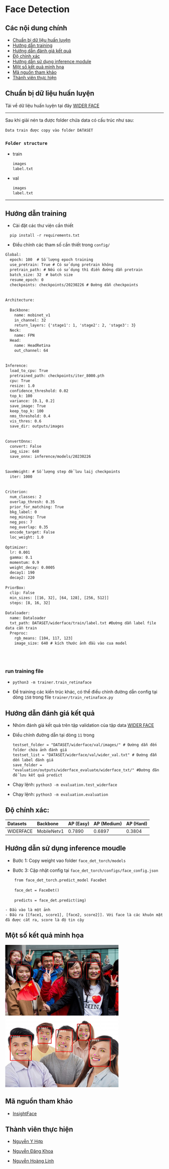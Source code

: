 # Face Detection


## Các nội dung chính

- [Chuẩn bị dữ liệu huấn luyện](#Prepare-Data-Training)
- [Hướng dẫn training](#How-to-training-model)
- [Hướng dẫn đánh giá kết quả](#How-to-evaluate-model)
- [Độ chính xác](#Accuracy)
- [Hướng dẫn sử dụng inference module](#Tutorial-to-use-inference-module)
- [Một số kết quả minh họa](#Result-images)
- [Mã nguồn tham khảo](#reference)
- [Thành viên thực hiện](#Contributor)

## Chuẩn bị dữ liệu huấn luyện

Tải về dữ liệu huấn luyện tại đây [WIDER FACE](http://shuoyang1213.me/WIDERFACE/WiderFace_Results.html) 
<hr/>


Sau khi giải nén ta được folder chứa data có cấu trúc như sau:

`Data train được copy vào folder DATASET`

### **`Folder structure`**

- train

      images
      label.txt

- val

      images
      label.txt


<hr/>



## Hướng dẫn training

- Cài đặt các thư viện cần thiết

```
  pip install -r requirements.txt
```


- Điều chỉnh các tham số cần thiết trong `config/`
```
Global:
  epoch: 100  # Số lượng epoch training
  use_pretrain: True # Có sử dụng pretrain không
  pretrain_path: # Nếu có sử dụng thì điền đường dẫn pretrain
  batch_size: 32  # batch size
  resume_epoch: 0 
  checkpoints: checkpoints/20230226 # Đường dẫn checkpoints


Architecture:

  Backbone:
    name: mobinet_v1
    in_channel: 32
    return_layers: {'stage1': 1, 'stage2': 2, 'stage3': 3}
  Neck:
    name: FPN
  Head:
    name: HeadRetina
    out_channel: 64


Inference:
  load_to_cpu: True
  pretrained_path: checkpoints/iter_8000.pth
  cpu: True
  resize: 1.0
  confidence_threshold: 0.02
  top_k: 100
  variance: [0.1, 0.2]
  save_image: True
  keep_top_k: 100
  nms_threshold: 0.4
  vis_thres: 0.6
  save_dir: outputs/images


ConvertOnnx:
  convert: False
  img_size: 640
  save_onnx: inference/models/20230226


SaveWeight: # Số lượng step để lưu laij checkpoints
  iter: 1000


Criterion:
  num_classes: 2
  overlap_thresh: 0.35
  prior_for_matching: True
  bkg_label: 0
  neg_mining: True
  neg_pos: 7 
  neg_overlap: 0.35
  encode_target: False
  loc_weight: 1.0

Optimizer:
  lr: 0.001
  gamma: 0.1
  momentum: 0.9
  weight_decay: 0.0005
  decay1: 190
  decay2: 220

PriorBox:
  clip: False
  min_sizes: [[16, 32], [64, 128], [256, 512]]
  steps: [8, 16, 32]

Dataloader:
  name: Dataloader
  txt_path: DATASET/widerface/train/label.txt #Đường dẫn label file data cần train
  Preproc:
    rgb_means: [104, 117, 123]
    image_size: 640 # kích thước ảnh đầu vào cua model




```

### run training file
- ```python3 -m trainer.train_retinaface```

- Để training các kiến trúc khác, có thể điều chỉnh đường dẫn config tại dòng `158` trong file `trainer/train_retinaface.py`



## Hướng dẫn đánh giá kết quả

- Nhóm đánh giá kết quả trên tập validation của tập data [WIDER FACE](http://shuoyang1213.me/WIDERFACE/WiderFace_Results.html)

- Điều chỉnh đường dẫn tại dòng `11` trong 

    ```
    testset_folder = "DATASET/widerface/val/images/" # Đường dẫn đến folder chứa ảnh đánh giá
    testset_list = "DATASET/widerface/val/wider_val.txt" # Đường đẫn dến label đánh giá
    save_folder = "evaluation/outputs/widerface_evaluate/widerface_txt/" #Đường đãn để lưu kết quả predict
    ```

- Chạy lệnh: ```python3 -m evaluation.test_widerface```

- Chạy lệnh: ```python3 -m evaluation.evaluation```


## Độ chính xác:

| Datasets         | Backbone | AP (Easy) | AP (Medium)| AP (Hard)  |                                                                                    
|:-----------------|:------------------|:------------|:------------|:------------|
| WIDERFACE    | MobileNetv1        | 0.7890      | 0.6897 | 0.3804|



## Hướng dẫn sử dụng inference moudle



+ Bước 1: Copy weight vao folder `face_det_torch/models`

+ Bước 3: Cập nhật config tại `face_det_torch/configs/face_config.json`
    


```
    from face_det_torch.predict_model FaceDet

    face_det = FaceDet()

    predicts = face_det.predict(img)
```
    - Đầu vào là một ảnh
    - Đầu ra [[face1, score1], [face2, score2]]. Với face là các khuôn mặt đã được cắt ra, score là độ tin cậy

## Một số kết quả minh họa

<p align="left">
<img src='assets/0001.jpg' width="360" height="224">
<img src='assets/0002.jpg' width="360" height="224">
</p>

## Mã nguồn tham khảo

+ [InsightFace](https://github.com/deepinsight/insightface)

## Thành viên thực hiện

+ [Nguyễn Y Hợp](22C15006@student.hcmus.edu.vn)

+ [Nguyễn Đăng Khoa](22C15010@student.hcmus.edu.vn)

+ [Nguyễn Hoàng Linh](22C11009@student.hcmus.edu.vn)
